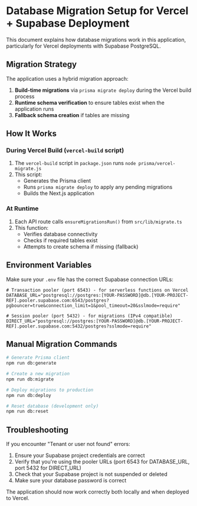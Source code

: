 # Database Migration Setup for Vercel + Supabase Deployment

This document explains how database migrations work in this application, particularly for Vercel deployments with Supabase PostgreSQL.

## Migration Strategy

The application uses a hybrid migration approach:

1. **Build-time migrations** via `prisma migrate deploy` during the Vercel build process
2. **Runtime schema verification** to ensure tables exist when the application runs
3. **Fallback schema creation** if tables are missing

## How It Works

### During Vercel Build (`vercel-build` script)

1. The `vercel-build` script in `package.json` runs `node prisma/vercel-migrate.js`
2. This script:
   - Generates the Prisma client
   - Runs `prisma migrate deploy` to apply any pending migrations
   - Builds the Next.js application

### At Runtime

1. Each API route calls `ensureMigrationsRun()` from `src/lib/migrate.ts`
2. This function:
   - Verifies database connectivity
   - Checks if required tables exist
   - Attempts to create schema if missing (fallback)

## Environment Variables

Make sure your `.env` file has the correct Supabase connection URLs:

```env
# Transaction pooler (port 6543) - for serverless functions on Vercel
DATABASE_URL="postgresql://postgres:[YOUR-PASSWORD]@db.[YOUR-PROJECT-REF].pooler.supabase.com:6543/postgres?pgbouncer=true&connection_limit=1&pool_timeout=20&sslmode=require"

# Session pooler (port 5432) - for migrations (IPv4 compatible)
DIRECT_URL="postgresql://postgres:[YOUR-PASSWORD]@db.[YOUR-PROJECT-REF].pooler.supabase.com:5432/postgres?sslmode=require"
```

## Manual Migration Commands

```bash
# Generate Prisma client
npm run db:generate

# Create a new migration
npm run db:migrate

# Deploy migrations to production
npm run db:deploy

# Reset database (development only)
npm run db:reset
```

## Troubleshooting

If you encounter "Tenant or user not found" errors:

1. Ensure your Supabase project credentials are correct
2. Verify that you're using the pooler URLs (port 6543 for DATABASE_URL, port 5432 for DIRECT_URL)
3. Check that your Supabase project is not suspended or deleted
4. Make sure your database password is correct

The application should now work correctly both locally and when deployed to Vercel.
